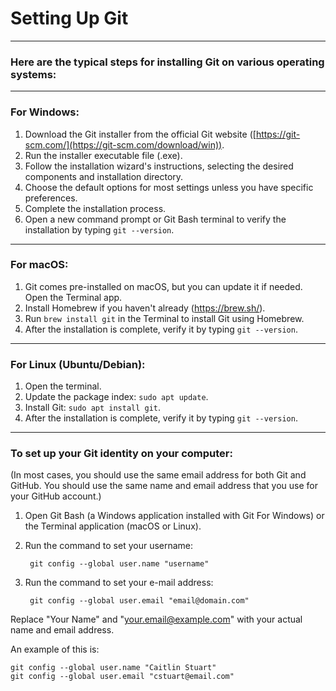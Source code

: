# Setting Up Git
--------------------------------------------------------------------------------------------------------------------------------------------------------------------
### Here are the typical steps for installing Git on various operating systems:
--------------------------------------------------------------------------------------------------------------------------------------------------------------------
### For Windows:
1. Download the Git installer from the official Git website ([https://git-scm.com/](https://git-scm.com/download/win)).
2. Run the installer executable file (.exe).
3. Follow the installation wizard's instructions, selecting the desired components and installation directory.
4. Choose the default options for most settings unless you have specific preferences.
5. Complete the installation process.
6. Open a new command prompt or Git Bash terminal to verify the installation by typing `git --version`.
--------------------------------------------------------------------------------------------------------------------------------------------------------------------
### For macOS:
1. Git comes pre-installed on macOS, but you can update it if needed. Open the Terminal app.
2. Install Homebrew if you haven't already (https://brew.sh/).
3. Run `brew install git` in the Terminal to install Git using Homebrew.
4. After the installation is complete, verify it by typing `git --version`.
--------------------------------------------------------------------------------------------------------------------------------------------------------------------
### For Linux (Ubuntu/Debian):
1. Open the terminal.
2. Update the package index: `sudo apt update`.
3. Install Git: `sudo apt install git`.
4. After the installation is complete, verify it by typing `git --version`.
--------------------------------------------------------------------------------------------------------------------------------------------------------------------
### To set up your Git identity on your computer:
(In most cases, you should use the same email address for both Git and GitHub. You should use the same name and email address that you use for your GitHub account.)
1. Open Git Bash (a Windows application installed with Git For Windows) or the Terminal application (macOS or Linux).
2. Run the command to set your username:

		git config --global user.name "username"

3. Run the command to set your e-mail address:

		git config --global user.email "email@domain.com"

Replace "Your Name" and "your.email@example.com" with your actual name and email address. 

An example of this is:
```
git config --global user.name "Caitlin Stuart"
git config --global user.email "cstuart@email.com"
```
